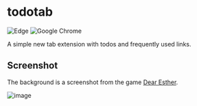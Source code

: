 # todotab


![Edge](https://img.shields.io/badge/Edge-0078D7?style=for-the-badge&logo=Microsoft-edge&logoColor=white)
![Google Chrome](https://img.shields.io/badge/Google%20Chrome-4285F4?style=for-the-badge&logo=GoogleChrome&logoColor=white)

A simple new tab extension with todos and frequently used links.

## Screenshot

The background is a screenshot from the game [Dear Esther](https://www.thechineseroom.co.uk/games/dear-esther).

![image](https://user-images.githubusercontent.com/26023540/228529581-3216d7c8-1b54-45b4-864f-19743adbf87f.png)

